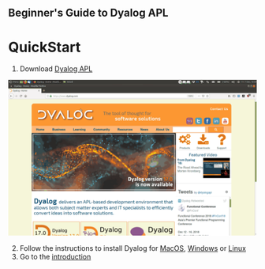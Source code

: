 ## Beginner's Guide to Dyalog APL

# QuickStart
1. Download [Dyalog APL](https://www.dyalog.com/download-zone.htm)  

![](img/apply.gif)  

2. Follow the instructions to install Dyalog for [MacOS](https://github.com/rikedyp/DyalogTutorials/wiki/Installation#install-dyalog-apl-for-macos), [Windows](https://github.com/rikedyp/DyalogTutorials/wiki/Installation#install-dyalog-apl-for-microsoft-windows) or [Linux](https://github.com/rikedyp/DyalogTutorials/wiki/Installation#install-dyalog-apl-for-linux)
3. Go to the [introduction](https://github.com/rikedyp/DyalogTutorials/wiki/First-Steps)
